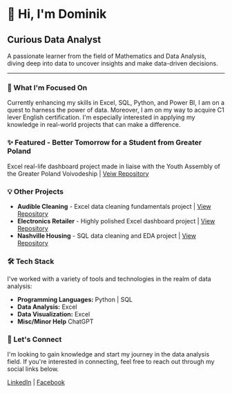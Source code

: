# 👋 Hi, I'm Dominik

## Curious Data Analyst

A passionate learner from the field of Mathematics and Data Analysis, diving deep into data to uncover insights and make data-driven decisions.

---

### 🌱 What I'm Focused On

Currently enhancing my skills in Excel, SQL, Python, and Power BI, I am on a quest to harness the power of data. Moreover, I am on my way to acquire C1 lever English certification. I'm especially interested in applying my knowledge in real-world projects that can make a difference.

### ✨ Featured - Better Tomorrow for a Student from Greater Poland
Excel real-life dashboard project made in liaise with the Youth Assembly of the Greater Poland Voivodeship | [Veiw Repository](https://github.com/DominikKukla/Yough-Assembly-Excel)

### 💡 Other Projects

- **Audible Cleaning** - Excel data cleaning fundamentals project | [View Repository](https://github.com/DominikKukla/Audible-Cleaning-Excel)
- **Electronics Retailer** - Highly polished Excel dashboard project | [View Repository](https://github.com/DominikKukla/Electronics-Retailer-Excel)
- **Nashville Housing** - SQL data cleaning and EDA project | [View Repository](https://github.com/DominikKukla/Nashville-Housing-SQL)

### 🛠 Tech Stack

I've worked with a variety of tools and technologies in the realm of data analysis:

- **Programming Languages:** Python | SQL
- **Data Analysis:** Excel
- **Data Visualization:** Excel
- **Misc/Minor Help** ChatGPT

### 🤝 Let's Connect

I'm looking to gain knowledge and start my journey in the data analysis field. If you're interested in connecting, feel free to reach out through my social links below.

[LinkedIn](https://www.linkedin.com/in/dominik-kukla) | [Facebook](https://www.fb.com/dominik.kuklaa/) 
